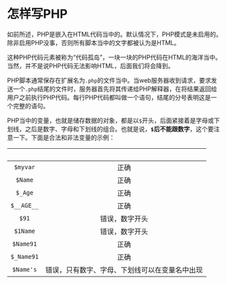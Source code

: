 # 怎样写PHP

如前所述，PHP是嵌入在HTML代码当中的。默认情况下，PHP模式是未启用的。除非启用PHP没事，否则所有脚本当中的文字都被认为是HTML。

这种PHP代码元素被称为“代码孤岛”，一块一块的PHP代码在HTML的海洋当中。当然，并不是说PHP代码无法影响HTML，后面我们将会降到。

PHP脚本通常保存在扩展名为`.php`的文件当中。当web服务器收到请求，要求发送一个`.php`结尾的文件时，服务器首先将其传递给PHP解释器，在将结果返回给用户之前执行PHP代码。每行PHP代码都叫做一个语句，结尾的分号表明这是一个完整的语句。

PHP当中的变量，也就是储存数据的对象，都是以`$`开头，后面紧接着是字母或下划线，之后是数字、字母和下划线的组合。也就是说，**`$`后不能跟数字**，这个要注意一下。下面是合法和非法变量的示例：

|&nbsp;|&nbsp;|
|:------:|:-----:|
|`$myvar`|正确|
|`$Name`|正确|
|`$_Age`|正确|
|`$__AGE__`|正确|
|`$91`|错误，数字开头|
|`$1Name`|错误，数字开头|
|`$Name91`|正确|
|`$_Name91`|正确|
|`$Name's`|错误，只有数字、字母、下划线可以在变量名中出现|
